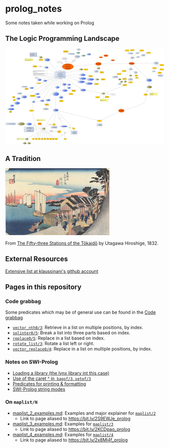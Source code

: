 # prolog_notes
Some notes taken while working on Prolog

## The Logic Programming Landscape

![The Logic Programming Landscape](pics/quick_map_of_lp_landscape/quick_map_of_lp_landscape.png)

## A Tradition

![Hiroshige: Shinagawa Station](pics/various/Hiroshige_Shinagawa_Station.jpg)

From [The Fifty-three Stations of the Tōkaidō](https://en.wikipedia.org/wiki/The_Fifty-three_Stations_of_the_T%C5%8Dkaid%C5%8D) by Utagawa Hiroshige, 1832.

## External Resources

[Extensive list at klaussinani's github account](https://github.com/klaussinani/awesome-prolog#resources)

## Pages in this repository

### Code grabbag

Some predicates which may be of general use can be found in the [Code grabbag](blob/master/code/README.md)

- [`vector_nth0/3`](code/vector_nth0.pl): Retrieve in a list on multiple positions, by index.
- [`splinter0/5`](code/splinter0.pl): Break a list into three parts based on index.
- [`replace0/5`](code/splinter0.pl): Replace in a list based on index.
- [`rotate_list/3`](code/rotate_list.pl): Rotate a list left or right.
- [`vector_replace0/4`](code/vector_replace0.pl): Replace in a list on multiple positions, by index.

### Notes on SWI-Prolog

- [Loading a library (the lynx library int this case)](swipl_notes/loading_lynx_library.md)
- [Use of the caret ^ in` bagof/3`, `setof/3`](swipl_notes/notes_on_the_caret_used_in_bagof_goals.md)
- [Predicates for printing & formatting](swipl_notes/output_formatting.md)
- [SWI-Prolog string modes](swipl_notes/swipl_string_modes.md)

### On `maplist/N`

- [maplist_2_examples.md](maplist/maplist_2_examples.md): Examples and major explainer for [`maplist/2`](https://www.swi-prolog.org/pldoc/man?predicate=maplist%2f2)
   - Link to page aliased to https://bit.ly/2S9EWJe_prolog
- [maplist_3_examples.md](maplist/maplist_3_examples.md): Examples for [`maplist/3`](https://www.swi-prolog.org/pldoc/doc_for?object=maplist/3)
   -  Link to page aliased to https://bit.ly/2KCDpao_prolog
- [maplist_4_examples.md](maplist/maplist_4_examples.md): Examples for [`maplist/4`](https://www.swi-prolog.org/pldoc/doc_for?object=maplist/4)
   -  Link to page aliased to https://bit.ly/2x8Ml4f_prolog


